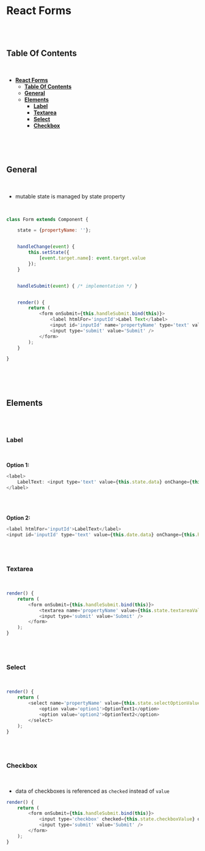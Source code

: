 # **React Forms**
<br>
<br>

## **Table Of Contents**
<br>

- [**React Forms**](#react-forms)
  - [**Table Of Contents**](#table-of-contents)
  - [**General**](#general)
  - [**Elements**](#elements)
    - [**Label**](#label)
    - [**Textarea**](#textarea)
    - [**Select**](#select)
    - [**Checkbox**](#checkbox)

<br>
<br>
<br>

## **General**
<br>

* mutable state is managed by state property

<br>

```javascript
class Form extends Component {

    state = {propertyName: ''};


    handleChange(event) {
        this.setState({
            [event.target.name]: event.target.value
        });
    }


    handleSubmit(event) { /* implementation */ }


    render() {
        return (
            <form onSubmit={this.handleSubmit.bind(this)}>
                <label htmlFor='inputId'>Label Text</label>
                <input id='inputId' name='propertyName' type='text' value={this.state.propertyName} onChange={this.handleChange.bind(this)} />
                <input type='submit' value='Submit' />
            </form>
        );
    }

}
```

<br>
<br>
<br>

## **Elements**
<br>
<br>

### **Label**
<br>

**Option 1:**

```javascript
<label>
    LabelText: <input type='text' value={this.state.data} onChange={this.handleChange.bind(this)} />
</label>
```

<br>
<br>

**Option 2:**

```javascript
<label htmlFor='inputId'>LabelText</label>
<input id='inputId' type='text' value={this.date.data} onChange={this.handleChange.bind(this)}>
```

<br>
<br>

### **Textarea**
<br>

```javascript
render() {
    return (
        <form onSubmit={this.handleSubmit.bind(this)}>
            <textarea name='propertyName' value={this.state.textareaValue} onChange={this.handleChange.bind(this)} />
            <input type='submit' value='Submit' />
        </form>
    );
}
```

<br>
<br>

### **Select**
<br>

```javascript
render() {
    return (
        <select name='propertyName' value={this.state.selectOptionValue} onChange={this.handleChange.bind(this)}>
            <option value='option1'>OptionText1</option>
            <option value='option2'>OptionText2</option>
        </select>
    );
}
```

<br>
<br>

### **Checkbox**
<br>

* data of checkboxes is referenced as `checked` instead of `value`

```javascript
render() {
    return (
        <form onSubmit={this.handleSubmit.bind(this)}>
            <input type='checkbox' checked={this.state.checkboxValue} onChange={this.handleChange.bind(this)/>
            <input type='submit' value='Submit' />
        </form>
    );
}
```